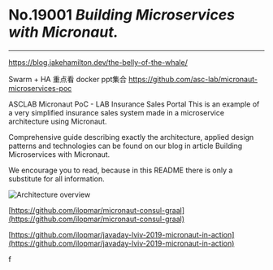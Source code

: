 
# No.19001 *Building Microservices with Micronaut.*

------
 https://blog.jakehamilton.dev/the-belly-of-the-whale/


 Swarm +  HA
 重点看
 docker ppt集合
https://github.com/asc-lab/micronaut-microservices-poc

ASCLAB Micronaut PoC - LAB Insurance Sales Portal
This is an example of a very simplified insurance sales system made in a microservice architecture using Micronaut.

Comprehensive guide describing exactly the architecture, applied design patterns and technologies can be found on our blog in article Building Microservices with Micronaut.

We encourage you to read, because in this README there is only a substitute for all information.

![Architecture overview](https://raw.githubusercontent.com/asc-lab/micronaut-microservices-poc/master/readme-images/micronaut-microservices-architecture.png)

[https://github.com/ilopmar/micronaut-consul-graal](https://github.com/ilopmar/micronaut-consul-graal)

[https://github.com/ilopmar/javaday-lviv-2019-micronaut-in-action](https://github.com/ilopmar/javaday-lviv-2019-micronaut-in-action)

f



